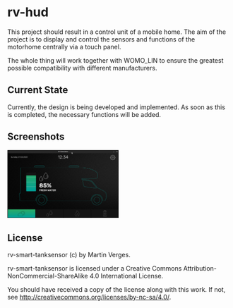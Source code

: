 # rv-hud

This project should result in a control unit of a mobile home. The aim of the project is to display and control the sensors and functions of the motorhome centrally via a touch panel.

The whole thing will work together with WOMO\_LIN to ensure the greatest possible compatibility with different manufacturers.

## Current State

Currently, the design is being developed and implemented. As soon as this is completed, the necessary functions will be added.

## Screenshots

<img src="screenshots/mainscreen.png?raw=true" alt="Main Screen" width="50%">

## License

rv-smart-tanksensor (c) by Martin Verges.

rv-smart-tanksensor is licensed under a Creative Commons Attribution-NonCommercial-ShareAlike 4.0 International License.

You should have received a copy of the license along with this work.
If not, see <http://creativecommons.org/licenses/by-nc-sa/4.0/>.
